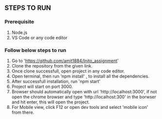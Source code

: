 ## STEPS TO RUN

### Prerequisite

1. Node.js
2. VS Code or any code editor

### Follow below steps to run

1. Go to 'https://github.com/amit1884/Inito_assignment'
2. Clone the repository from the given link.
3. Once clone successfull, open project in any code editor.
4. Open terminal, then run 'npm install' , to install all the dependencies.
5. After successfull installation, run 'npm start'
6. Project will start on port 3000.
7. Browser should automatically open with url 'http://localhost:3000', if not open the chrome browser and type 'http://localhost:300' in the borwser and hit enter, this will open the project.
8. For Mobile view, click F12 or open dev tools and select 'mobile icon' from there.